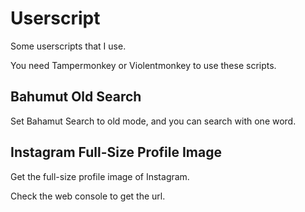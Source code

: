 # Userscript

Some userscripts that I use.

You need Tampermonkey or Violentmonkey to use these scripts.

## Bahumut Old Search

Set Bahamut Search to old mode, and you can search with one word.

## Instagram Full-Size Profile Image

Get the full-size profile image of Instagram.

Check the web console to get the url.